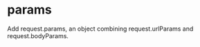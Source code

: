 params
=============

Add request.params, an object combining request.urlParams and request.bodyParams.
